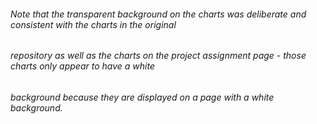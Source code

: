 ###### Note that the transparent background on the charts was deliberate and consistent with the charts in the original 
###### repository as well as the charts on the project assignment page - those charts only appear to have a white 
###### background because they are displayed on a page with a white background. 
